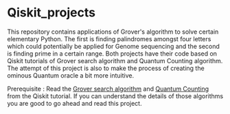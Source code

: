 # Qiskit_projects


This repository contains applications of Grover's algorithm to solve certain elementary Python. The first is finding palindromes amongst four letters which could potentially be applied for Genome sequencing and the second is finding prime in a certain range. Both projects have their code based on Qiskit tutorials of Grover search algorithm and Quantum Counting algorithm. The attempt of this project is also to make the process of creating the ominous Quantum oracle a bit more intuitive.

Prerequisite :
Read the [Grover search algorithm](https://qiskit.org/textbook/ch-algorithms/grover.html) and [Quantum Counting](https://qiskit.org/textbook/ch-algorithms/quantum-counting.html) from the Qiskit tutorial. If you can understand the details of those algorithms you are good to go ahead and read this project.
